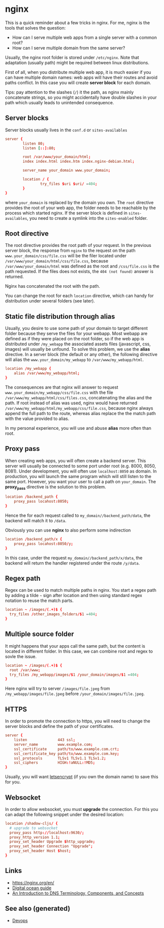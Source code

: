 # nginx

This is a quick reminder about a few tricks in nginx. For me, nginx is
the tools that solves the question:

-   How can I serve multiple web apps from a single server with a common
    root?
-   How can I serve multiple domain from the same server?

Usually, the nginx root folder is stored under `/etc/nginx`. Note that
adaptation (usually path) might be required between linux distributions.

First of all, when you distribute multiple web app, it is much easier if
you can have multiple domain names: web apps will have their routes and
avoid paths conflict. In this case you will create **server block** for
each domain.

Tips: pay attention to the slashes (`/`) it the path, as nginx mainly
concatenate strings, so you might accidentally have double slashes in
your path which usually leads to unintended consequence.

## Server blocks

Server blocks usually lives in the `conf.d` or `sites-availables`

``` conf
server {
        listen 80;
        listen [::]:80;

        root /var/www/your_domain/html;
        index index.html index.htm index.nginx-debian.html;

        server_name your_domain www.your_domain;

        location / {
                try_files $uri $uri/ =404;
        }
}
```

where `your_domain` is replaced by the domain you own. The `root`
directive provides the root of your web app, the folder needs to be
reachable by the process which started nginx. If the server block is
defined in `sites-availables`, you need to create a symlink into the
`sites-enabled` folder.

## Root directive

The root directive provides the root path of your request. In the
previous server block, the response from `nginx` to the request on the
path `www.your_domain/css/file.css` will be the filer located under
`/var/www/your_domain/html/css/file.css`, because
`/var/www/your_domain/html` was defined as the root and `/css/file.css`
is the path requested. If the files does not exists, the
`404 (not found)` answer is returned.

Nginx has concatenated the root with the path.

You can change the root for each `location` directive, which can handy
for distribution under several folders (see later).

## Static file distribution through alias

Usually, you desire to use some path of your domain to target different
folder because they serve the files for your webapp. Most webapp are
defined as if they were placed on the root folder, so if the web app is
distributed under `/my_webapp` the associated assets files (javascript,
css, images) will usually be unfound. To solve this problem, we use the
**alias** directive. In a server block (the default or any other), the
following directive will alias the `www.your_domain/my_webapp` to
`/var/www/my_webapp/html`.

``` conf
location /my_webapp {
    alias /var/www/my_webapp/html;
}
```

The consequences are that nginx will answer to request
`www.your_domain/my_webapp/css/file.css` with the file
`/var/www/my_webapp/html/css/files.css`, concatenating the alias and the
path. If root instead of alias was used, nginx would have returned
`/var/www/my_webapp/html/my_webapp/css/file.css`, because nginx always
append the full path to the route, whereas alias replace the the match
path with the value provided to alias.

In my personal experience, you will use and abuse **alias** more often
than root.

## Proxy pass

When creating web apps, you will often create a backend server. This
server will usually be connected to some port under root (e.g. 8000,
8050, 8081). Under development, you will often use `localhost:8050` as
domain. In production, you will launch the same program which will still
listen to the same port. However, you want your user to call a path on
`your_domain`. The **proxy<sub>pass</sub>** directive is the solution to
this problem.

``` conf
location /backend_path {
    proxy_pass locahost:8050;
}
```

Hence the for each request called to `my_domain//backend_path/data`, the
backend will match it to `/data`.

Obviously you can use **nginx** to also perform some indirection

``` conf
location /backend_path/x {
    proxy_pass locahost:8050/y;
}
```

In this case, under the request `my_domain//backend_path/x/data`, the
backend will return the handler registered under the route `/y/data`.

## Regex path

Regex can be used to match multiple paths in nginx. You start a regex
path by adding a tilde `~` sign after location and then using standard
regex notation to reuse the match parts.

``` conf
location ~ /images/(.+)$ {
  try_files /other_images_folders/$1 =404;
}
```

## Multiple source folder

It might happens that your apps call the same path, but the content is
located in different folder. In this case, we can combine root and regex
to sovle the issue.

``` conf
location ~ /images/(.+)$ {
  root /var/www;
  try_files /my_webapp/images/$1 /your_domain/images/$1 =404;
}
```

Here nginx will try to server `/images/file.jpeg` from
`/my_webapp/images/file.jpeg` before `/your_domain/images/file.jpeg`.

## HTTPS

In order to promote the connection to https, you will need to change the
server blocks and define the path of your certificates.

``` conf
server {
    listen              443 ssl;
    server_name         www.example.com;
    ssl_certificate     path/to/www.example.com.crt;
    ssl_certificate_key path/to/www.example.com.key;
    ssl_protocols       TLSv1 TLSv1.1 TLSv1.2;
    ssl_ciphers         HIGH:!aNULL:!MD5;
}
```

Usually, you will want
[letsencrypt](https://www.digitalocean.com/community/tutorials/how-to-secure-nginx-with-let-s-encrypt-on-ubuntu-18-04)
(if you own the domain name) to save this for you.

## Websocket

In order to allow websocket, you must **upgrade** the connection. For
this you can adapt the following snippet under the desired location:

``` conf
location /shadow-cljs/ {
  # upgrade to websocket
  proxy_pass http://localhost:9630/;
  proxy_http_version 1.1;
  proxy_set_header Upgrade $http_upgrade;
  proxy_set_header Connection "Upgrade";
  proxy_set_header Host $host;
}
```

## Links

-   <https://nginx.org/en/>
-   [Digital ocean
    guide](https://www.digitalocean.com/community/tutorials/how-to-install-nginx-on-ubuntu-20-04)
-   [An Introduction to DNS Terminology, Components, and
    Concepts](https://www.digitalocean.com/community/tutorials/an-introduction-to-dns-terminology-components-and-concepts)

## See also (generated)

-   [Devops](./devops.md)
